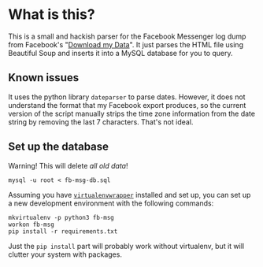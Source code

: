 # What is this?

This is a small and hackish parser for the Facebook Messenger log dump
from Facebook's
"[Download my Data](https://www.facebook.com/help/131112897028467/)". It
just parses the HTML file using Beautiful Soup and inserts it into a
MySQL database for you to query.

## Known issues

It uses the python library `dateparser` to parse dates. However, it does
not understand the format that my Facebook export produces, so the
current version of the script manually strips the time zone information
from the date string by removing the last 7 characters. That's not ideal.

## Set up the database

Warning! This will delete _all old data_!

```
mysql -u root < fb-msg-db.sql
```

Assuming you have
[`virtualenvwrapper`](http://virtualenvwrapper.readthedocs.io/en/latest/)
installed and set up, you can set up a new development environment with
the following commands:

```
mkvirtualenv -p python3 fb-msg
workon fb-msg
pip install -r requirements.txt
```

Just the `pip install` part will probably work without virtualenv, but
it will clutter your system with packages.
